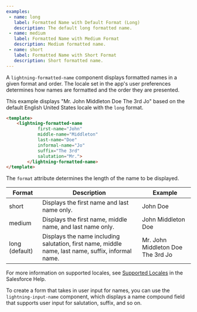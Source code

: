 ```yaml
---
examples:
 - name: long
   label: Formatted Name with Default Format (Long)
   description: The default long formatted name.
 - name: medium
   label: Formatted Name with Medium Format
   description: Medium formatted name.
 - name: short
   label: Formatted Name with Short Format
   description: Short formatted name.
---
```

A `lightning-formatted-name` component displays formatted names in a given
format and order. The locale set in the app's user preferences determines how
names are formatted and the order they are presented.

This example displays "Mr. John Middleton Doe The 3rd Jo" based on the
default English United States locale with the `long` format.

```html
<template>
    <lightning-formatted-name
            first-name="John"
            middle-name="Middleton"
            last-name="Doe"
            informal-name="Jo"
            suffix="The 3rd"
            salutation="Mr.">
        </lightning-formatted-name>
</template>
```
The `format` attribute determines the length of the name to be displayed.

Format|Description|Example
-----|-----|-----
short|Displays the first name and last name only.|John Doe
medium|Displays the first name, middle name, and last name only.|John Middleton Doe
long (default)|Displays the name including salutation, first name, middle name, last name, suffix, informal name.|Mr. John Middleton Doe The 3rd Jo

For more information on supported locales, see
[Supported Locales](https://help.salesforce.com/articleView?id=admin_supported_locales.htm)
in the Salesforce Help.

To create a form that takes in user input for names, you can use the
`lightning-input-name` component, which displays a name compound field that
supports user input for salutation, suffix, and so on.
